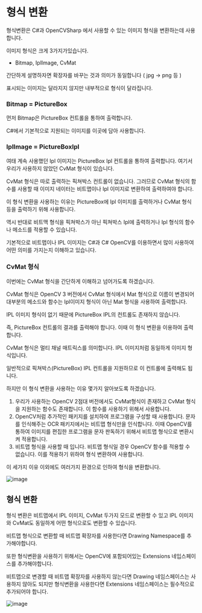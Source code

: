 # 형식 변환

형식변환은 C#과 OpenCVSharp 에서 사용할 수 있는 이미지 형식을 변환하는데 사용합니다.

이미지 형식은 크게 3가지가있습니다.

- Bitmap, IplImage, CvMat

간단하게 설명하자면 확장자를 바꾸는 것과 의미가 동일합니다 ( jpg → png 등 )

표시되는 이미지는 달라지지 않지만 내부적으로 형식이 달라집니다.

### Bitmap = PictureBox

먼저 Bitmap은 PictureBox 컨트롤을 통하여 출력합니다.

C#에서 기본적으로 지원되는 이미지를 이곳에 담아 사용합니다.

### IplImage = PictureBoxIpl

여태 계속 사용했던 Ipl 이미지는 PictureBox Ipl 컨트롤을 통하여 출력합니다. 여기서 우리가 사용하지 않았던 CvMat 형식이 있습니다.

CvMat 형식은 따로 출력하는 픽쳐박스 컨트롤이 없습니다. 그러므로 CvMat 형식의 함수를 사용할 때 이미지 네이터는 비트맵이나 Ipl 이미지로 변환하여 출력하여야 합니다.

이 형식 변환을 사용하는 이유는 PictureBox에 Ipl 이미지를 출력하거나 CvMat 형식 등을 출력하기 위해 사용합니다.

역시 반대로 비트맥 형식을 픽쳐박스가 아닌 픽쳐박스 Ipl에 출력하거나 Ipl 형식의 함수나 메소드를 적용할 수 있습니다.

기본적으로 비트맵이나 IPL 이미지는 C#과 C# OpenCV를 이용하면서 많이 사용하여 어떤 의미를 가지는지 이해하고 있습니다.

### CvMat 형식

이번에는 CvMat 형식을 간단하게 이해하고 넘어가도록 하겠습니다.

CvMat 형식은 OpenCV 3 버전에서 CvMat 형식에서 Mat 형식으로 이름이 변경되어 대부분의 메소드와 함수는 Ipl이미지 형식이 아닌 Mat 형식을 사용하여 출력합니다.

IPL 이미지 형식이 없기 때문에 PictureBox IPL의 컨트롤도 존재하지 않습니다.

즉, PictureBox 컨트롤의 결과를 출력해야 합니다. 이때 이 형식 변환을 이용하여 출력합니다.

CvMat 형식은 멀티 채널 매트릭스를 의미합니다. IPL 이미지처럼 동일하게 이미지 형식입니다.

일반적으로 픽쳐박스(PictureBox) IPL 컨트롤을 지원하므로 이 컨트롤에 출력해도 됩니다.

하지만 이 형식 변환을 사용하는 이유 몇가지 알아보도록 하겠습니다.

1) 우리가 사용하는 OpenCV 2점대 버전에서도 CvMat형식이 존재하고 CvMat 형식을 지원하는 함수도 존재합니다. 이 함수를 사용하기 위해서 사용합니다.
2) OpenCV처럼 추가적인 패키지를 설치하여 프로그램을 구성할 때 사용합니다. 문자를 인식해주는 OCR 패키지에서는 비트맵 형식만을 인식합니다. 이때 OpenCV를 통하여 이미지를 편집한 프로그램을 문자 판독하기 위해서 비트맵 형식으로 변환시켜 적용합니다.
3) 비트맵 형식을 사용할 때 입니다. 비트맵 형식일 경우 OpenCV 함수를 적용할 수 없습니다. 이를 적용하기 위하여 형식 변환하여 사용합니다.

이 세가지 이유 이외에도 여러가지 환경으로 인하여 형식을 변환합니다. 
   

![image](https://github.com/user-attachments/assets/cc9b640d-d061-44ed-bc08-5ceb1aa4b6bb)



## 형식 변환

형식 변환은 비트맵에서 IPL 이미지, CvMat 두가지 모드로 변환할 수 있고 IPL 이미지와 CvMat도 동일하게 어떤 형식으로도 변환할 수 있습니다.

비트맵 형식으로 변환할 때 비트맵 확장자를 사용한다면 Drawing Namespace를 추가해야합니다.

또한 형식변환을 사용하기 위해서는 OpenCV에 포함되어있는 Extensions 네입스페이스를 추가해야합니다.

비트맵으로 변경할 때 비트맵 확장자를 사용하지 않는다면 Drawing 네임스페이스는 사용하지 않아도 되지만 형식변환을 사용한다면 Extensions 네임스페이스는 필수적으로 추가되어야 합니다.

![image](https://github.com/user-attachments/assets/5ff88840-4ca9-41fd-a877-fa8174cb8ce0)
